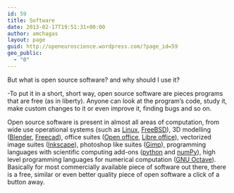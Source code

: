 ```yaml
---
id: 59
title: Software
date: 2013-02-17T19:51:31+00:00
author: amchagas
layout: page
guid: http://openeuroscience.wordpress.com/?page_id=59
geo_public:
  - "0"
---
```

But what is open source software? and why should I use it?

-To put it in a short, short way, open source software are pieces programs that are free (as in liberty). Anyone can look at the program&#8217;s code, study it, make custom changes to it or even improve it, finding bugs and so on.

Open source software is present in almost all areas of computation, from wide use operational systems (such as [Linux](http://en.wikipedia.org/wiki/Linux), [FreeBSD](http://www.freebsd.org/about.html)), 3D modelling ([Blender](http://www.blender.org/), [Freecad](http://sourceforge.net/projects/free-cad/)), office suites ([Open office](http://www.openoffice.org/), [Libre office](http://www.libreoffice.org/#0)), vectorized image suites ([Inkscape](http://inkscape.org/)), photoshop like suites ([Gimp](http://www.gimp.org/)), programming languages with scientific computing add-ons ([python](http://www.python.org/) and [numPy](http://www.numpy.org/)), high level programming languages for numerical computation ([GNU Octave](http://www.gnu.org/software/octave/)). Basically for most commercially available piece of software out there, there is a free, similar or even better quality piece of open software a click of a button away.
